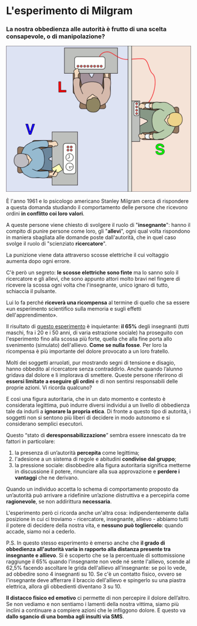 # L'esperimento di Milgram

### La nostra obbedienza alle autorità è frutto di una scelta consapevole, o di manipolazione?

![l'esperimento di Milgram](/img/milgram.jpeg)

È l'anno 1961 e lo psicologo americano Stanley Milgram cerca di rispondere a questa domanda studiando il comportamento delle persone che ricevono ordini **in conflitto coi loro valori**.

A queste persone viene chiesto di svolgere il ruolo di "**insegnante**": hanno il compito di punire persone come loro, gli "**allevi**", ogni qual volta rispondono in maniera sbagliata alle domande poste dall'autorità, che in quel caso svolge il ruolo di "scienziato **ricercatore**".

La punizione viene data attraverso scosse elettriche il cui voltaggio aumenta dopo ogni errore.

C'è però un segreto: **le scosse elettriche sono finte** ma lo sanno solo il ricercatore e gli allevi, che sono appunto attori molto bravi nel fingere di ricevere la scossa ogni volta che l'insegnante, unico ignaro di tutto, schiaccia il pulsante.

Lui lo fa perché **riceverà una ricompensa** al termine di quello che sa essere «un esperimento scientifico sulla memoria e sugli effetti dell'apprendimento». 

Il risultato di [questo esperimento](https://it.wikipedia.org/wiki/Esperimento_di_Milgram) è inquietante: **il 65%** degli insegnanti (tutti maschi, fra i 20 e i 50 anni, di varia estrazione sociale) ha proseguito con l'esperimento fino alla scossa più forte, quella che alla fine porta allo svenimento (simulato) dell'allievo. **Come se nulla fosse**. Per loro la ricompensa è più importante del dolore provocato a un loro fratello.

Molti dei soggetti arruolati, pur mostrando segni di tensione e disagio, hanno obbedito al ricercatore senza contraddirlo. Anche quando l’alunno gridava dal dolore e li implorava di smettere. Queste persone riferirono di **essersi limitate a eseguire gli ordini** e di non sentirsi responsabili delle proprie azioni. Vi ricorda qualcuno?

E così una figura autoritaria, che in un dato momento e contesto è considerata legittima, può indurre diversi individui a un livello di obbedienza tale da indurli a **ignorare la propria etica**. Di fronte a questo tipo di autorità, i soggetti non si sentono più liberi di decidere in modo autonomo e si considerano semplici esecutori.

Questo “stato di **deresponsabilizzazione**” sembra essere innescato da tre fattori in particolare:

1. la presenza di un’autorità **percepita** come legittima;
2. l'adesione a un sistema di regole e abitudini **condivise dal gruppo**;
3. la pressione sociale: disobbedire alla figura autoritaria significa metterne in discussione il potere, rinunciare alla sua approvazione e **perdere i vantaggi** che ne derivano.

Quando un individuo accetta lo schema di comportamento proposto da un’autorità può arrivare a ridefinire un’azione distruttiva e a percepirla come **ragionevole**, se non addirittura **necessaria**.

L'esperimento però ci ricorda anche un'altra cosa: indipendentemente dalla posizione in cui ci troviamo - ricercatore, insegnante, allievo - abbiamo tutti il potere di decidere della nostra vita, e **nessuno può togliercelo**: quando accade, siamo noi a cederlo.

P.S. In questo stesso esperimento è emerso anche che **il grado di obbedienza all'autorità varia in rapporto alla distanza presente tra insegnante e allievo**. Si è scoperto che se la percentuale di sottomissione raggiunge il 65% quando l'insegnante non vede né sente l'allievo, scende al 62,5% facendo ascoltare le grida dell'allievo all'insegnante: se poi lo vede, ad obbedire sono 4 insegnanti su 10. Se c'è un contatto fisico, ovvero se l'insegnante deve afferrare il braccio dell'allievo e spingerlo su una piastra elettrica, allora gli obbedienti diventano 3 su 10.

**Il distacco fisico ed emotivo** ci permette di non percepire il dolore dell’altro. Se non vediamo e non sentiamo i lamenti della nostra vittima, siamo più inclini a continuare a compiere azioni che le infliggono dolore. E questo va **dallo sgancio di una bomba agli insulti via SMS**.